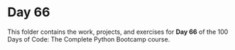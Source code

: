 # Day 66

This folder contains the work, projects, and exercises for **Day 66** of the 100 Days of Code: The Complete Python Bootcamp course.
